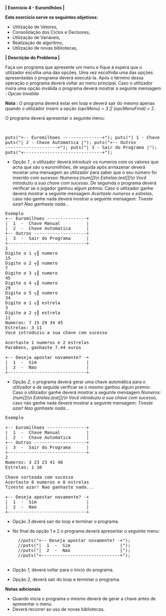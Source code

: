 **| Exercicio 4 - Euromilhões |**


**Este exercicio serve os seguintes objetivos:**

- Utilização de Vetores,
- Consolidação dos Ciclos e Decisores,
- Utilização de Variáveis,
- Realização de algoritmo,
- Utilização de novas bibliotecas,

**| Descrição do Problema |**

Faça um programa que apresente um menu e fique à espera que o utilizador escolha uma das opções.
Uma vez escolhida uma das opções apresentadas o programa deverá executá-la.
Após o término dessa operação o programa deverá voltar ao menu principal.
Caso o utilizador insira uma opção inválida o programa deverá mostrar a seguinte mensagem : *Opcao Invalida*

**Nota :** O programa deverá estar em loop e deverá sair do mesmo apenas quando o utilizador inserir a opção *(opcMenu) = 3 || (opcMenuFinal) = 2*.

O programa deverá apresentar o seguinte menu:
    <pre>    
    puts("+-- Euromilhoes ---------------+");
    puts("|  1  -  Chave Manual          |");
    puts("|  2  -  Chave Automatica      |");
    puts("+-- Outros --------------------+"); 
    puts("|  3  -  Sair do Programa      |");
    puts("+------------------------------+");
    </pre>
    
- Opção *1* , o utilizador deverá introduzir os numeros com os valores que acha que são o euromilhões, de seguida após armazenar deverá mostrar uma mensagem ao utilizador para saber que o seu número foi inserido com sucesso:
*Numeros:(num[])\n Estrelas:(est[])\n Você introduziu a sua chave com sucesso*.
De seguinda o programa deverá verificar se o jogador ganhou algum prémio:
  Caso o utilizador ganhe deverá mostrar a seguinte mensagem *Acertaste <x> numeros e <x> estrelas*, caso não ganhe nada deverá mostrar a seguinte mensagem: *Tiveste azar! Nao ganhaste nada...*

<pre>
Exemplo
+-- Euromilhoes ---------------+
|  1  -  Chave Manual          |
|  2  -  Chave Automatica      |
+-- Outros --------------------+
|  3  -  Sair do Programa      |
+------------------------------+
1
Digite o 1 ┬║ numero
15
Digite o 2 ┬║ numero
7
Digite o 3 ┬║ numero
45
Digite o 4 ┬║ numero
29
Digite o 5 ┬║ numero
34
Digite a 1 ┬║ estrela
3
Digite a 2 ┬║ estrela
11
Numeros: 7 15 29 34 45
Estrelas: 3 11
Voce introduziu a sua chave com sucesso

Acertaste 1 numeros e 2 estrelas
Parabens, ganhaste 7.44 euros

+-- Deseja apostar novamente? -+
|  1  -  Sim                   |
|  2  -  Nao                   |
+------------------------------+
</pre>


- Opção *2*, o programa deverá gerar uma chave automática para o utilizador e de seguida verificar se o mesmo ganhou algum prémio:
  Caso o utilizador ganhe deverá mostrar a seguinte mensagem *Numeros:(num[])\n Estrelas:(est[])\n Você introduziu a sua chave com sucesso*, caso não ganhe nada deverá   mostrar a seguinte mensagem: *Tiveste azar! Nao ganhaste nada...*

<pre>
Exemplo

+-- Euromilhoes ---------------+
|  1  -  Chave Manual          |
|  2  -  Chave Automatica      |
+-- Outros --------------------+
|  3  -  Sair do Programa      |
+------------------------------+
2
Numeros: 3 23 23 41 48
Estrelas: 1 10

Chave sorteada com sucesso
Acertaste 0 numeros e 0 estrelas
Tiveste azar! Nao ganhaste nada...

+-- Deseja apostar novamente? -+
|  1  -  Sim                   |
|  2  -  Nao                   |
+------------------------------+
</pre>

- Opção *3* deverá sair do loop e terminar o programa.

- No final da opção 1 e 2 o programa deverá apresentar o seguinte menu:
    <pre>
    //puts("+-- Deseja apostar novamente? -+");
    //puts("|  1  -  Sim                   |");
    //puts("|  2  -  Nao                   |");
    //puts("+------------------------------+");
    </pre>
- Opção *1*, deverá voltar para o inicio do programa.

- Opção *2*, deverá sair do loop e terminar o programa.


**Notas adicionais**

- Quando inicia o programa o mesmo deverá de gerar a chave antes de apresentar o menu.
- Deverá recorrer ao uso de novas bibliotecas.


